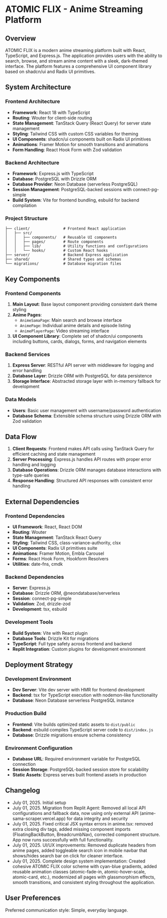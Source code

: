 # ATOMIC FLIX - Anime Streaming Platform

## Overview

ATOMIC FLIX is a modern anime streaming platform built with React, TypeScript, and Express.js. The application provides users with the ability to search, browse, and stream anime content with a sleek, dark-themed interface. The platform features a comprehensive UI component library based on shadcn/ui and Radix UI primitives.

## System Architecture

### Frontend Architecture
- **Framework**: React 18 with TypeScript
- **Routing**: Wouter for client-side routing
- **State Management**: TanStack Query (React Query) for server state management
- **Styling**: Tailwind CSS with custom CSS variables for theming
- **UI Components**: shadcn/ui components built on Radix UI primitives
- **Animations**: Framer Motion for smooth transitions and animations
- **Form Handling**: React Hook Form with Zod validation

### Backend Architecture
- **Framework**: Express.js with TypeScript
- **Database**: PostgreSQL with Drizzle ORM
- **Database Provider**: Neon Database (serverless PostgreSQL)
- **Session Management**: PostgreSQL-backed sessions with connect-pg-simple
- **Build System**: Vite for frontend bundling, esbuild for backend compilation

### Project Structure
```
├── client/               # Frontend React application
│   ├── src/
│   │   ├── components/   # Reusable UI components
│   │   ├── pages/        # Route components
│   │   ├── lib/          # Utility functions and configurations
│   │   └── hooks/        # Custom React hooks
├── server/               # Backend Express application
├── shared/               # Shared types and schemas
└── migrations/           # Database migration files
```

## Key Components

### Frontend Components
1. **Main Layout**: Base layout component providing consistent dark theme styling
2. **Anime Pages**: 
   - `AnimeSamaPage`: Main search and browse interface
   - `AnimePage`: Individual anime details and episode listing
   - `AnimePlayerPage`: Video streaming interface
3. **UI Component Library**: Complete set of shadcn/ui components including buttons, cards, dialogs, forms, and navigation elements

### Backend Services
1. **Express Server**: RESTful API server with middleware for logging and error handling
2. **Database Layer**: Drizzle ORM with PostgreSQL for data persistence
3. **Storage Interface**: Abstracted storage layer with in-memory fallback for development

### Data Models
- **Users**: Basic user management with username/password authentication
- **Database Schema**: Extensible schema structure using Drizzle ORM with Zod validation

## Data Flow

1. **Client Requests**: Frontend makes API calls using TanStack Query for efficient caching and state management
2. **Server Processing**: Express.js handles API routes with proper error handling and logging
3. **Database Operations**: Drizzle ORM manages database interactions with type-safe queries
4. **Response Handling**: Structured API responses with consistent error handling

## External Dependencies

### Frontend Dependencies
- **UI Framework**: React, React DOM
- **Routing**: Wouter
- **State Management**: TanStack React Query
- **Styling**: Tailwind CSS, class-variance-authority, clsx
- **UI Components**: Radix UI primitives suite
- **Animations**: Framer Motion, Embla Carousel
- **Forms**: React Hook Form, Hookform Resolvers
- **Utilities**: date-fns, cmdk

### Backend Dependencies  
- **Server**: Express.js
- **Database**: Drizzle ORM, @neondatabase/serverless
- **Session**: connect-pg-simple
- **Validation**: Zod, drizzle-zod
- **Development**: tsx, esbuild

### Development Tools
- **Build System**: Vite with React plugin
- **Database Tools**: Drizzle Kit for migrations
- **TypeScript**: Full type safety across frontend and backend
- **Replit Integration**: Custom plugins for development environment

## Deployment Strategy

### Development Environment
- **Dev Server**: Vite dev server with HMR for frontend development
- **Backend**: tsx for TypeScript execution with nodemon-like functionality
- **Database**: Neon Database serverless PostgreSQL instance

### Production Build
- **Frontend**: Vite builds optimized static assets to `dist/public`
- **Backend**: esbuild compiles TypeScript server code to `dist/index.js`
- **Database**: Drizzle migrations ensure schema consistency

### Environment Configuration
- **Database URL**: Required environment variable for PostgreSQL connection
- **Session Storage**: PostgreSQL-backed session store for scalability
- **Static Assets**: Express serves built frontend assets in production

## Changelog
- July 01, 2025. Initial setup
- July 01, 2025. Migration from Replit Agent: Removed all local API configurations and fallback data, now using only external API (anime-sama-scraper.vercel.app) for data integrity and security
- July 01, 2025. Fixed critical JSX syntax errors in anime.tsx: removed extra closing div tags, added missing component imports (FloatingBackButton, BreadcrumbNav), corrected component structure. App now runs successfully with full functionality.
- July 01, 2025. UI/UX improvements: Removed duplicate headers from anime pages, added toggleable search icon in mobile navbar that shows/hides search bar on click for cleaner interface.
- July 01, 2025. Complete design system implementation: Created cohesive ATOMIC FLIX color scheme with cyan-blue gradients, added reusable animation classes (atomic-fade-in, atomic-hover-scale, atomic-card, etc.), modernized all pages with glassmorphism effects, smooth transitions, and consistent styling throughout the application.

## User Preferences

Preferred communication style: Simple, everyday language.